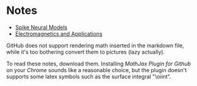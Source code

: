 # Notes

- [Spike Neural Models](./Spike%20Neural%20Models.md)
- [Electromagnetics and Applications](Electromagnetics%20and%20Applications.md)

GitHub does not support rendering math inserted in the markdown file, while it's too bothering convert them to pictures (lazy actually). 

To read these notes, download them. Installing *MathJax Plugin for Github* on your *Chrome* sounds like a reasonable choice, but the plugin doesn't supports some latex symbols such as the surface integral "\oiint".
<!--stackedit_data:
eyJoaXN0b3J5IjpbMTcxNDg0NTYyMCwxMzk1Mjk4NTEzLDEzOT
UyOTg1MTMsLTc2ODI5ODgwM119
-->